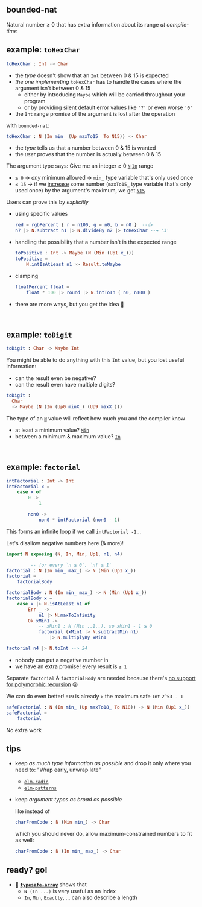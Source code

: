 ## bounded-nat

Natural number ≥ 0 that has extra information about its range _at compile-time_

## example: `toHexChar`

```elm
toHexChar : Int -> Char
```

  - the _type_ doesn't show that an `Int` between 0 & 15 is expected
  - _the one implementing_ `toHexChar` has to handle the cases where the argument isn't between 0 & 15
      - either by introducing `Maybe` which will be carried throughout your program
      - or by providing silent default error values like `'?'` or even worse `'0'`
  - the `Int` range promise of the argument is lost after the operation

with `bounded-nat`:
```elm
toHexChar : N (In min_ (Up maxTo15_ To N15)) -> Char
```

  - the _type_ tells us that a number between 0 & 15 is wanted
  - the _user_ proves that the number is actually between 0 & 15

The argument type says: Give me an integer ≥ 0 [`N`](N#N) [`In`](N#In) range
  - `≥ 0` → _any_ minimum allowed → `min_` type variable that's only used once
  - `≤ 15` → if we [increase](N#Up) some number (`maxTo15_` type variable that's only used once) by the argument's maximum, we get [`N15`](N#N15)

Users can prove this by _explicitly_

  - using specific values

    ```elm
    red = rgbPercent { r = n100, g = n0, b = n0 }  --👍
    n7 |> N.subtract n1 |> N.divideBy n2 |> toHexChar --→ '3'
    ```

  - handling the possibility that a number isn't in the expected range

    ```elm
    toPositive : Int -> Maybe (N (Min (Up1 x_)))
    toPositive =
        N.intIsAtLeast n1 >> Result.toMaybe
    ```

  - clamping

    ```elm
    floatPercent float =
        float * 100 |> round |> N.intToIn ( n0, n100 )
    ```

  - there are more ways, but you get the idea 🙂

&emsp;


## example: `toDigit`

```elm
toDigit : Char -> Maybe Int
```

You might be able to do anything with this `Int` value, but you lost useful information:

  - can the result even be negative?
  - can the result even have multiple digits?

```elm
toDigit :
  Char
  -> Maybe (N (In (Up0 minX_) (Up9 maxX_)))
```

The type of an [`N`](N#N) value will reflect how much you and the compiler know

  - at least a minimum value? [`Min`](N#Min)
  - between a minimum & maximum value? [`In`](N#In)


&emsp;


## example: `factorial`

```elm
intFactorial : Int -> Int
intFactorial x =
    case x of
        0 ->
            1

        non0 ->
            non0 * intFactorial (non0 - 1)
```

This forms an infinite loop if we call `intFactorial -1`...

Let's disallow negative numbers here (& more)!

```elm
import N exposing (N, In, Min, Up1, n1, n4)

         -- for every `n ≥ 0`, `n! ≥ 1`
factorial : N (In min_ max_) -> N (Min (Up1 x_))
factorial =
    factorialBody

factorialBody : N (In min_ max_) -> N (Min (Up1 x_))
factorialBody x =
    case x |> N.isAtLeast n1 of
        Err _ ->
            n1 |> N.maxToInfinity
        Ok xMin1 ->
            -- xMin1 : N (Min ..1..), so xMin1 - 1 ≥ 0
            factorial (xMin1 |> N.subtractMin n1)
                |> N.multiplyBy xMin1

factorial n4 |> N.toInt --> 24
```

- nobody can put a negative number in
- we have an extra promise! every result is `≥ 1`

Separate `factorial` & `factorialBody` are needed because there's [no support for polymorphic recursion](https://github.com/elm/compiler/issues/2180) 😢

We can do even better!
`!19` is already `>` the maximum safe `Int` `2^53 - 1`

```elm
safeFactorial : N (In min_ (Up maxTo18_ To N18)) -> N (Min (Up1 x_))
safeFactorial =
    factorial
```

No extra work


## tips

  - keep _as much type information as possible_ and drop it only where you need to: "Wrap early, unwrap late"
      - [`elm-radio`](https://elm-radio.com/episode/wrap-early-unwrap-late/)
      - [`elm-patterns`](https://sporto.github.io/elm-patterns/basic/wrap-early.html)

  - keep _argument types as broad as possible_
    
    like instead of
    ```elm
    charFromCode : N (Min min_) -> Char
    ```
    which you should never do, allow maximum-constrained numbers to fit as well:
    ```elm
    charFromCode : N (In min_ max_) -> Char
    ```

## ready? go!

- 👀 **[`typesafe-array`][typesafe-array]** shows that
    - `N (In ...)` is very useful as an index
    - `In`, `Min`, `Exactly`, ... can also describe a length

[typesafe-array]: https://package.elm-lang.org/packages/lue-bird/elm-typesafe-array/latest/
